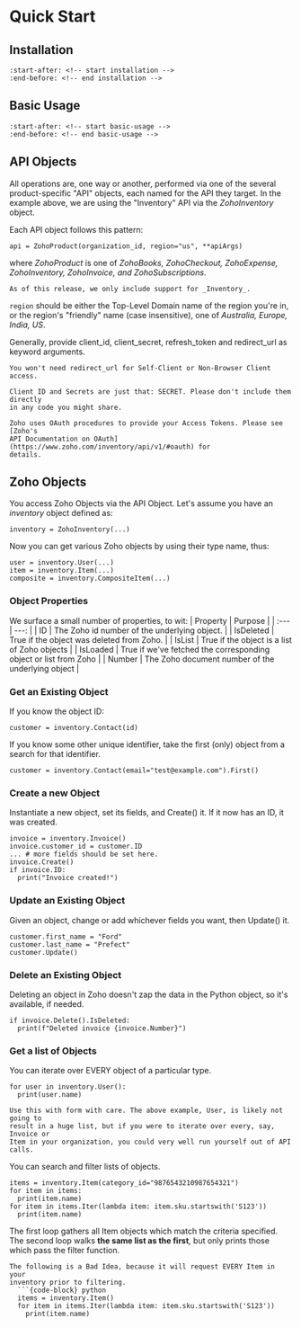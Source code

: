 # Quick Start

## Installation
```{include} ../README.md
:start-after: <!-- start installation -->
:end-before: <!-- end installation -->
```

## Basic Usage
```{include} ../README.md
:start-after: <!-- start basic-usage -->
:end-before: <!-- end basic-usage -->
```

## API Objects
All operations are, one way or another, performed via one of the several
product-specific "API" objects, each named for the API they target. In the
example above, we are using the "Inventory" API via the _ZohoInventory_ object.

Each API object follows this pattern:
```
api = ZohoProduct(organization_id, region="us", **apiArgs)
```
where _ZohoProduct_ is one of _ZohoBooks, ZohoCheckout, ZohoExpense,
ZohoInventory, ZohoInvoice, and ZohoSubscriptions_.

```{note}
As of this release, we only include support for _Inventory_.
```
`region` should be either the Top-Level Domain name of the region you're in, or
the region's "friendly" name (case insensitive), one of _Australia, Europe,
India, US_.

Generally, provide client_id, client_secret, refresh_token and redirect_url as
keyword arguments.

```{note}
You won't need redirect_url for Self-Client or Non-Browser Client access.
```
```{warning}
Client ID and Secrets are just that: SECRET. Please don't include them directly
in any code you might share.
```
```{seealso}
Zoho uses OAuth procedures to provide your Access Tokens. Please see  [Zoho's
API Documentation on OAuth](https://www.zoho.com/inventory/api/v1/#oauth) for
details.
```

## Zoho Objects
You access Zoho Objects via the API Object. Let's assume you have an
_inventory_ object defined as:
```{code-block} python
inventory = ZohoInventory(...)
```
Now you can get various Zoho objects by using their type name, thus:
```{code-block} python
user = inventory.User(...)
item = inventory.Item(...)
composite = inventory.CompositeItem(...)
```

### Object Properties
We surface a small number of properties, to wit:
| Property  | Purpose |
| :--- | ---: |
| ID        | The Zoho id number of the underlying object.  |
| IsDeleted | True if the object was deleted from Zoho.     |
| IsList    | True if the object is a list of Zoho objects  |
| IsLoaded  | True if we've fetched the corresponding object or list from Zoho |
| Number    | The Zoho document number of the underlying object |

### Get an Existing Object
If you know the object ID:
```{code-block} python
customer = inventory.Contact(id)
```

If you know some other unique identifier, take the first (only) object from a
search for that identifier.
```{code-block} python
customer = inventory.Contact(email="test@example.com").First()
```

### Create a new Object
Instantiate a new object, set its fields, and Create() it. If it now has an ID,
it was created.
```{code-block} python
invoice = inventory.Invoice()
invoice.customer_id = customer.ID
... # more fields should be set here.
invoice.Create()
if invoice.ID:
  print("Invoice created!")
```

### Update an Existing Object
Given an object, change or add whichever fields you want, then Update() it.
```{code-block} python
customer.first_name = "Ford"
customer.last_name = "Prefect"
customer.Update()
```

### Delete an Existing Object
Deleting an object in Zoho doesn't zap the data in the Python object, so it's
available, if needed.
```{code-block} python
if invoice.Delete().IsDeleted:
  print(f"Deleted invoice {invoice.Number}")
```

### Get a list of Objects
You can iterate over EVERY object of a particular type.
```{code-block} python
for user in inventory.User():
  print(user.name)
```
```{warning}
Use this with form with care. The above example, User, is likely not going to
result in a huge list, but if you were to iterate over every, say, Invoice or
Item in your organization, you could very well run yourself out of API calls.
```

You can search and filter lists of objects.
```{code-block} python
items = inventory.Item(category_id="9876543210987654321")
for item in items:
  print(item.name)
for item in items.Iter(lambda item: item.sku.startswith('S123'))
  print(item.name)
```
The first loop gathers all Item objects which match the criteria specified. The
second loop walks **the same list as the first**, but only prints those which
pass the filter function.

```{warning}
The following is a Bad Idea, because it will request EVERY Item in your
inventory prior to filtering.
  ```{code-block} python
  items = inventory.Item()
  for item in items.Iter(lambda item: item.sku.startswith('S123'))
    print(item.name)
  ```
```

